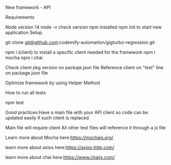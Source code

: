 New framework - API

Requirements

Node version 14
node -v check version
npm installed
npm init to start new application
Setup

git clone git@github.com:codemify-automation/gigturbo-regression.git

npm i (client) to install a specific client needed for the framework
npm i mocha
npm i chai


Check client pkg version on packaje.json file
Reference client on "test"  line on package.json file

Optimize framework by using Helper Method

How to run all tests

npm test

Good practices:Have a main file with your API client so code can be updated easily if such client is replaced

Main file will require client
All other test files will reference it through a js file

Learn more about Mocha here:https://mochajs.org/

learn more about axios here:https://axios-http.com/

learn more about chai here:https://www.chaijs.com/

